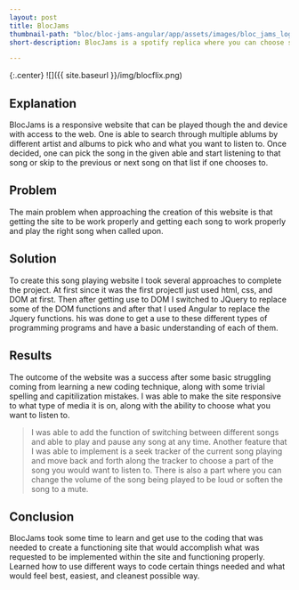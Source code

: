 ```yaml
---
layout: post
title: BlocJams
thumbnail-path: "bloc/bloc-jams-angular/app/assets/images/bloc_jams_logo.png"
short-description: BlocJams is a spotify replica where you can choose songs to play and look through

---
```


{:.center}
![]({{ site.baseurl }}/img/blocflix.png)

## Explanation

BlocJams is a responsive website that can be played though the and device with access to the web. One is able to search through multiple ablums by different artist and albums to pick who and what you want to listen to. Once decided, one can pick the song in the given able and start listening to that song or skip to the previous or next song on that list if one chooses to. 

## Problem

The main problem when approaching the creation of this website is that getting the site to be work properly and getting each song to work properly and play the right song when called upon.

## Solution

To create this song playing website I took several approaches to complete the project. At first since it was the first projectI just used html, css, and DOM at first. Then after getting use to DOM I switched to JQuery to replace some of the DOM functions and after that I used Angular to replace the Jquery functions. his was done to get a use to these different types of programming programs and have a basic understanding of each of them.

## Results

The outcome of the website was a success after some basic struggling coming from learning a new coding technique, along with some trivial spelling and capitilization mistakes. I was able to make the site responsive to what type of media it is on, along with the ability to choose what you want to listen to. 

> I was able to add the function of switching between different songs and able to play and pause any song at any time. Another feature that I was able to implement is a seek tracker of the current song playing and move back and forth along the tracker to choose a part of the song you would want to listen to. There is also a part where you can change the volume of the song being played to be loud or soften the song to a mute.

## Conclusion

BlocJams took some time to learn and get use to the coding that was needed to create a functioning site that would accomplish what was requested to be implemented within the site and functioning properly. Learned how to use different ways to code certain things needed and what would feel best, easiest, and cleanest possible way.
